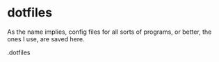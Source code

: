 dotfiles
========

As the name implies, config files for all sorts of programs, or better, the ones I use, are saved here.

.dotfiles
